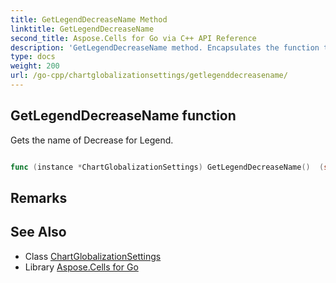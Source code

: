 ```yaml
---
title: GetLegendDecreaseName Method 
linktitle: GetLegendDecreaseName
second_title: Aspose.Cells for Go via C++ API Reference
description: 'GetLegendDecreaseName method. Encapsulates the function that represents getlegenddecreasename in Go.'
type: docs
weight: 200
url: /go-cpp/chartglobalizationsettings/getlegenddecreasename/
---
```


## GetLegendDecreaseName function

Gets the name of Decrease for Legend.

```go

func (instance *ChartGlobalizationSettings) GetLegendDecreaseName()  (string,  error) 

```

## Remarks


## See Also

* Class [ChartGlobalizationSettings](../)
* Library [Aspose.Cells for Go](../../)
